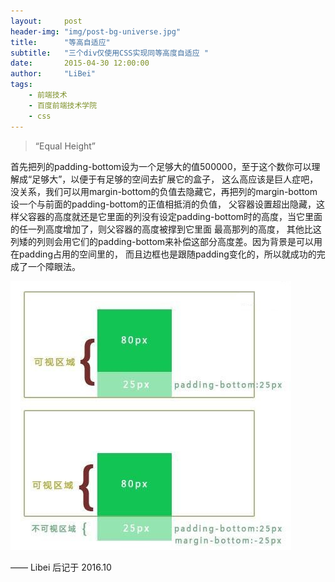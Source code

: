 ```yaml
---
layout:     post
header-img: "img/post-bg-universe.jpg"
title:      "等高自适应"
subtitle:   "三个div仅使用CSS实现同等高度自适应 "
date:       2015-04-30 12:00:00
author:     "LiBei"
tags:
    - 前端技术
    - 百度前端技术学院
    - css
---
```


> “Equal Height”



首先把列的padding-bottom设为一个足够大的值500000，至于这个数你可以理解成“足够大”，以便于有足够的空间去扩展它的盒子， 这么高应该是巨人症吧，没关系，我们可以用margin-bottom的负值去隐藏它，再把列的margin-bottom设一个与前面的padding-bottom的正值相抵消的负值， 父容器设置超出隐藏，这样父容器的高度就还是它里面的列没有设定padding-bottom时的高度，当它里面的任一列高度增加了，则父容器的高度被撑到它里面 最高那列的高度，
其他比这列矮的列则会用它们的padding-bottom来补偿这部分高度差。因为背景是可以用在padding占用的空间里的， 而且边框也是跟随padding变化的，所以就成功的完成了一个障眼法。

<img src =" /img/in-post/equalHeight.jpg">



—— Libei 后记于 2016.10
